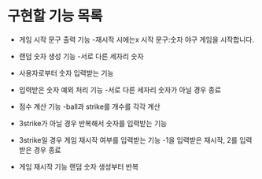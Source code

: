 # 구현할 기능 목록
- 게임 시작 문구 출력 기능
  -재시작 시에는x 시작 문구:숫자 야구 게임을 시작합니다.

- 랜덤 숫자 생성 기능
  -서로 다른 세자리 숫자

- 사용자로부터 숫자 입력받는 기능

- 입력받은 숫자 예외 처리 기능
  -서로 다른 세자리 숫자가 아닐 경우 종료

- 점수 계산 기능
    -ball과 strike를 개수를 각각 계산

- 3strike가 아닐 경우 반복해서 숫자를 입력받는 기능

- 3strike일 경우 게임 재시작 여부를 입력받는 기능
  -1을 입력받은 재시작, 2를 입력받은 경우 종료

- 게임 재시작 기능
    랜덤 숫자 생성부터 반복
  
  
